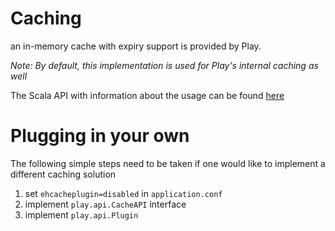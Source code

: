 # Caching

an in-memory cache with expiry support is provided by Play.

_Note: By default, this implementation is used for Play's internal caching as well_

The Scala API with information about the usage can be found [here](https://github.com/playframework/Play20/blob/master/framework/src/play/src/main/scala/play/api/cache/Cache.scala)

# Plugging in your own 
The following simple steps need to be taken if one would like to implement a different caching solution

1. set ```ehcacheplugin=disabled``` in ```application.conf```
2. implement ```play.api.CacheAPI``` interface
3. implement ```play.api.Plugin```
